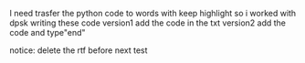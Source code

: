I need trasfer the python code to words with keep highlight
so i worked with dpsk writing these code
version1 add the code in the txt
version2 add the code and type"end"

notice: delete the rtf before next test
